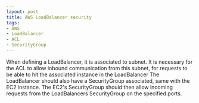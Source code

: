 ```yaml
---
layout: post
title: AWS LoadBalancer security
tags:
- AWS
- LoadBalancer
- ACL
- SecurityGroup
---
```

When defining a LoadBalancer, it is associated to subnet. It is necessary for the ACL to allow inbound communication from this subnet, for requests to be able to hit the associated instance in the LoadBalancer The LoadBalancer should also have a SecurityGroup associated, same with the EC2 instance. The EC2's SecurityGroup should then allow incoming requests from the LoadBalancers SecurityGroup on the specified ports.
